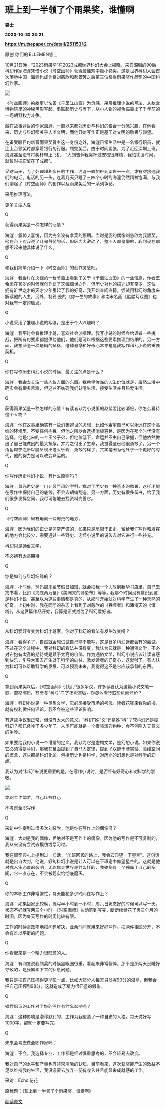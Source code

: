# 班上到一半领了个雨果奖，谁懂啊
**睿士**

**2023-10-30 23:21**

**https://m.thepaper.cn/detail/25115342**

原创 你们的 ELLEMEN睿士

10月21日晚，“2023雨果奖”在2023成都世界科幻大会上揭晓，来自深圳的90后科幻作家海漄凭借小说《时空画师》获得最佳短中篇小说奖。这是世界科幻大会首次落地中国，海漄也成为继刘慈欣和郝景芳之后第三位获得雨果奖作品奖的中国科幻作家。

![](https://imagepphcloud.thepaper.cn/pph/image/276/221/315.jpg)

《时空画师》的故事以名画《千里江山图》为灵感，采用推理小说的写法，从故宫博物院里的神秘黑影写起，串联起历史与当下，从小人物的视角描摹出了千年前的一场朝野权力斗争。

藏在故事背后的作家海漄，一直以来都对历史与科幻的结合十分感兴趣，在他看来，历史与科幻都关乎人类文明，而他开始写作正是基于对文明的敬畏与仰望。

在备受瞩目的新晋雨果奖得主这一身份之外，海漄日常生活中是一名银行职员，就连上台领奖时都穿着银行的行服。领完奖后，由于时间紧张，为了赶回深圳上班，海漄甚至没有将奖杯带上飞机，“大刘告诉我奖杯过安检很麻烦，我怕耽误时间，就暂时把它留在了成都”。

采访当天，为了处理堆积多日的工作，海漄一直加班到深夜十一点，才有空接通我们的电话。电话的另一头，连着几天只睡了三四个小时的海漄仍然精神饱满，与我们聊起了《时空画师》的创作以及雨果奖后的一系列争议。

采用推理写法，

更多关注人性

Q

获得雨果奖是一种怎样的心情？

海漄：震惊又喜悦，因为完全没有拿奖的预期。当时是我的偶像刘慈欣为我颁奖，他在台上对我说了几句鼓励的话，但因为太激动了，整个人都是懵的，我到现在都想不起来他具体说了什么。

Q

和我们简单介绍一下《时空画师》的创作灵感吧。

海漄：我当时在央视的一档节目上看到了关于《千里江山图》的一些信息，作者王希孟在18岁的时候就创作出了这幅惊世之作，但历史对他的描述却非常少。这位拥有旷世之才的天才少年引起了我的好奇，我开始查阅典籍，尝试用科幻的角度来解读他的人生。另外，特德·姜的《你一生的故事》和南宋名画《骷髅幻戏图》也对我有一定的启发。

Q

小说采用了推理小说的写法，是出于个人兴趣吗？

海漄：我平时会看推理小说，喜欢社会派推理。我写小说的时候会给读者一些挑战，把所有的要素都提供给他们，他们是可以根据这些要素推理到结果的。另一方面，我想营造一种悬疑的风格，这种悬念和好奇心本来也是我写作科幻小说的重要契机。

Q

你在写作历史科幻小说的时候，最关注的点是什么？

海漄：我会去关注一些人性方面的东西。我希望传递的人生价值就是，虽然生活中确实会有很多苦难，但这并不妨碍我们认清生活、接受生活并且热爱生活。

Q

获得雨果奖是一种怎样的心情？有读者认为小说里的赵希孟比较消极，你怎么看待这个人物？

海漄：他在故事里确实有一些消极避世的思想，比如他希望自己可以永远在这个高维的环境里、不受任何拘束。但他之所以会选择消极避世，是因为在那个时代没有选择。他是北宋的一个王公子弟，但地位低下，命运并不由自己掌握，但他依然做出了自己能做出的最大抗争，并为之付出了生命，我觉得这已经很勇敢了。另一个角色周宁之所以能呈现出这么乐观、勇敢的样子，其实是因为他处于一个更好的时代，他的努力是可以改变命运的。

Q

你写作历史科幻小说，有什么原则吗？

海漄：首先历史是一门非常严肃的学科，我对于历史有一种基本的敬畏，这样才能在写作中保持自己的底线，不会去胡编乱造。另一方面，历史有很多留白，给了我们很多发挥空间，我尽可能地去找资料完善它。

Q

《时空画师》里有用到一些野史的地方。

海漄：因为我们的正史是非常严谨的，如果只是局限于正史，留给我们写作和发挥的地方会比较少，需要通过一些野史、志怪小说里的说法去对它进行一些补充。

科幻只是通俗文学，

不必抱有太高期待

Q

你是如何与科幻结缘的？

海漄：小时候，爸妈周末或节假日加班，就会把我一个人放到新华书店里，自己去找书看，比如《海底两万里》《美洲来的哥伦布》等等。我那个时候没有意识到这是科幻小说，甚至以为这些事情都是真的，从那时开始就对科学产生了一种天然的好奇。上初中时，我在同学的杂志上看到了刘慈欣的《吞噬者》和潘海天的《饿塔》，从这两篇作品开始，我算是正式成为了科幻爱好者。

Q

从科幻爱好者变为科幻小说家，你对于科幻的看法有发生改变吗？

海漄：看得多了，自然就会想试试自己能不能写，这是很多科幻迷都会有的尝试。不过在这个过程中，我对科幻的看法并没有变，我认为它就是一种通俗文学，不必对它抱有太高的期待或是赋予太高的价值。作为通俗文学，科幻小说应该让读者感到快乐，引导大家去产生对于科学的向往，激发读者的好奇心，这就够了。有人认为科幻可以帮助科学的发展、可以预测未来，我觉得这不是它应该承载的东西。

Q

拿到雨果奖以后，《时空画师》引起了很多争议，许多读者认为这篇小说文笔一般、套路陈旧，甚至与“科幻”二字相距甚远，你怎么看待这些负面评价？

海漄：科幻小说是一种类型文学，它必须接受市场的考验。读者花钱来看你的书，就有权利做任何评论。我不会被这些评论影响。

有这些争议很正常，但没有太大的意义。“科幻”姓“文”还是姓“科”？软科幻还是硬科幻？都已经吵了多少年了。人类可能就是一个很喧嚣的物种，会不停陷入无意义的争吵。

如果要给我的小说一个准确的定义，我认为它是虚构文学，是幻想小说。如果你说它必须得是科幻，那我在里面提到了费马大定律，提到了双缝干涉实验、高维空间的概念，这些都是科幻化的。包括历史也是科学，对历史的幻想也是对科学的幻想。

我认为对“科幻”来说更重要的是，在写作小说时，是否怀有好奇心和对科学的崇敬。

![](https://imagepphcloud.thepaper.cn/pph/image/276/221/316.jpg)

本职工作繁忙，自己压榨自己

不考虑全职写作

Q

采访中你提到过很多次刘慈欣，他是你在写作上的偶像吗？

海漄：大刘是我的偶像，但绝对不是写作上的偶像，因为他的写作是不可复制的，我从来没有尝试去模仿或学习过。

我在颁奖典礼上提到过一句话，“加班回家的路上，我会去仰望一下星空”。这句话就是出自大刘，他说，好的科幻小说是让人可以在下班途中仰望星空的。这就是他对我人生态度的影响，无论现实世界是什么样的，我始终有一个独属于自己的空间，它一直存在，不会被现实给彻底磨灭。

Q

你的本职工作非常繁忙，每天能花多少时间在写作上？

海漄：如果回家比较晚，就写半小时到一小时，周六日状态好的时候可以写一天，状态不好就写两三个小时。《时空画师》从动笔到写完，断断续续花了两三个月的时间，因为每天写作的时间比较有限。

工作的时候高效率地把问题解决，业余时间就用来好好写作。把两件事区分开，不会有难以平衡的问题。

Q

你看起来是一个精力很旺盛的人。

海漄：有网友说我领奖的时候黑眼圈很重，看起来非常憔悴，那不是那两天没睡好导致的，是我累积下来的休息问题。

我只是把自己压榨得更彻底一点，比如大部分人每天只发挥90分的潜能，但我会把自己压榨到98分，这就造成了精力很旺盛的假象。

Q

银行职员的工作对于你的写作有什么影响吗？

海漄：这种影响是潜移默化的，工作为我塑造了一种自律的人格。每天说好写1000字，那就一定要写完。

Q

未来会考虑做全职作家吗？

海漄：不会。我选择专业、工作都是经过慎重思考的，不会轻易去改变。

我对自己的水平和产量也有非常清晰的认知，目前看来，这次获奖能产生的效益不足以维持我的生活，我没必要去放弃一份有收入并且能带来成就感的工作。

采访：Echo 花花

原标题：《班上到一半领了个雨果奖，谁懂啊》

[阅读原文](http://mp.weixin.qq.com/s?__biz=MzA5NTIwODMwNw==&mid=2651223472&idx=2&sn=000cb200677d593a23f9556dfdcc1653)